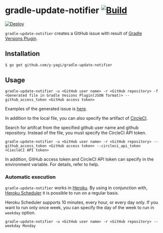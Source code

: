 # gradle-update-notifier [![Build](https://travis-ci.org/y-yagi/gradle-update-notifier.svg?branch=master)](https://travis-ci.org/y-yagi/gradle-update-notifier)

[![Deploy](https://www.herokucdn.com/deploy/button.png)](https://heroku.com/deploy)

`gradle-update-notifier` creates a GitHub issue with result of [Gradle Versions Plugin](https://github.com/ben-manes/gradle-versions-plugin/).

## Installation

```sh
$ go get github.com/y-yagi/gradle-update-notifier
```

## Usage

```
gradle-update-notifier -u <GitHub user name> -r <GitHub repository> -f <Generated file in Gradle Vesions Plugin(JSON format)> --github_access_token <GitHub access token>
```

Examples of the generated issue is [here](https://github.com/y-yagi/TravelBase/issues/89).

In addition to the local file, you can also specify the artifact of [CircleCI](https://circleci.com/).

Search for artifcat from the specified github user name and github repository. Instead of the file, you must specify the CircleCI API token.

```
gradle-update-notifier -u <GitHub user name> -r <GitHub repository> --github_access_token <GitHub access token> --circleci_api_token <CiecleCI API token>
```
In addition, GitHub access token and CircleCI API token can specify in the environment variable. For details, refer to help.


### Automatic execution

`gradle-update-notifier` works in [Heroku](https://www.heroku.com/). By using in conjunction with, [Heroku Scheduler](https://devcenter.heroku.com/articles/scheduler) it is possible to run on a regular basis.

Heroku Scheduler supports 10 minutes, every hour, or every day only. If you want to run only once week, you can specify the day of the week to run in `weekday` option.

```
gradle-update-notifier -u <GitHub user name> -r <GitHub repository> --weekday Monday
```

